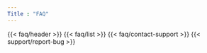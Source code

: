 ```yaml
---
Title : "FAQ"
---
```


{{< faq/header >}}
{{< faq/list >}}
{{< faq/contact-support >}}
{{< support/report-bug >}}
